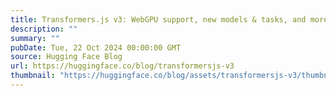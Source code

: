 ```yaml
---
title: Transformers.js v3: WebGPU support, new models & tasks, and more…
description: ""
summary: ""
pubDate: Tue, 22 Oct 2024 00:00:00 GMT
source: Hugging Face Blog
url: https://huggingface.co/blog/transformersjs-v3
thumbnail: "https://huggingface.co/blog/assets/transformersjs-v3/thumbnail.png"
---
```


